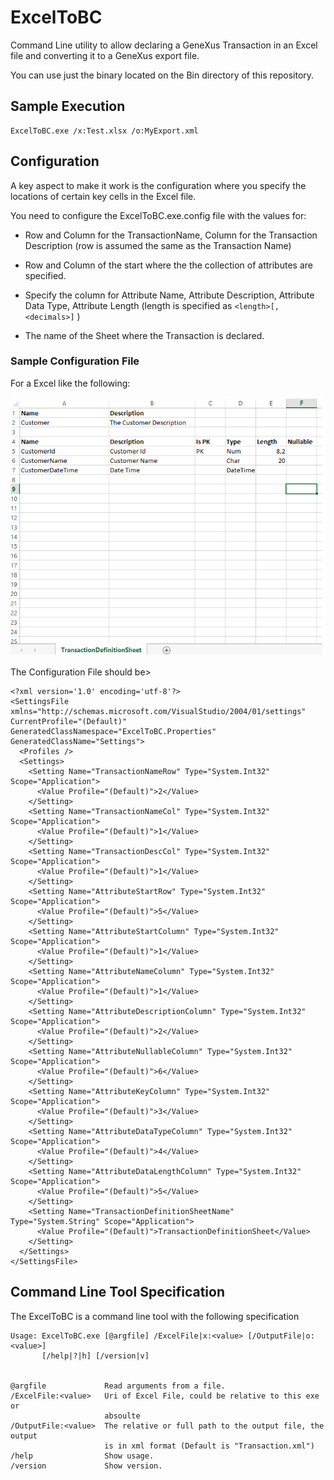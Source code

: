 # ExcelToBC

Command Line utility to allow declaring a GeneXus Transaction in an Excel file and converting it to a GeneXus export file.

You can use just the binary located on the Bin directory of this repository. 

## Sample Execution

```
ExcelToBC.exe /x:Test.xlsx /o:MyExport.xml
```


## Configuration

A key aspect to make it work is the configuration where you specify the locations of certain key cells in the Excel file.

You need to configure the ExcelToBC.exe.config file with the values for:

- Row and Column for the TransactionName, Column for the Transaction Description (row is assumed the same as the Transaction Name)

- Row and Column of the start where the the collection of attributes are specified. 

- Specify the column for Attribute Name, Attribute Description, Attribute Data Type, Attribute Length (length is specified as ```<length>[,<decimals>]``` )
- The name of the Sheet where the Transaction is declared.

### Sample Configuration File

For a Excel like the following:

![Image of Sample](https://github.com/genexuslabs/ExcelToBC/blob/master/sample.png)

The Configuration File should be>

```
<?xml version='1.0' encoding='utf-8'?>
<SettingsFile xmlns="http://schemas.microsoft.com/VisualStudio/2004/01/settings" CurrentProfile="(Default)" GeneratedClassNamespace="ExcelToBC.Properties" GeneratedClassName="Settings">
  <Profiles />
  <Settings>
    <Setting Name="TransactionNameRow" Type="System.Int32" Scope="Application">
      <Value Profile="(Default)">2</Value>
    </Setting>
    <Setting Name="TransactionNameCol" Type="System.Int32" Scope="Application">
      <Value Profile="(Default)">1</Value>
    </Setting>
    <Setting Name="TransactionDescCol" Type="System.Int32" Scope="Application">
      <Value Profile="(Default)">1</Value>
    </Setting>
    <Setting Name="AttributeStartRow" Type="System.Int32" Scope="Application">
      <Value Profile="(Default)">5</Value>
    </Setting>
    <Setting Name="AttributeStartColumn" Type="System.Int32" Scope="Application">
      <Value Profile="(Default)">1</Value>
    </Setting>
    <Setting Name="AttributeNameColumn" Type="System.Int32" Scope="Application">
      <Value Profile="(Default)">1</Value>
    </Setting>
    <Setting Name="AttributeDescriptionColumn" Type="System.Int32" Scope="Application">
      <Value Profile="(Default)">2</Value>
    </Setting>
    <Setting Name="AttributeNullableColumn" Type="System.Int32" Scope="Application">
      <Value Profile="(Default)">6</Value>
    </Setting>
    <Setting Name="AttributeKeyColumn" Type="System.Int32" Scope="Application">
      <Value Profile="(Default)">3</Value>
    </Setting>
    <Setting Name="AttributeDataTypeColumn" Type="System.Int32" Scope="Application">
      <Value Profile="(Default)">4</Value>
    </Setting>
    <Setting Name="AttributeDataLengthColumn" Type="System.Int32" Scope="Application">
      <Value Profile="(Default)">5</Value>
    </Setting>
    <Setting Name="TransactionDefinitionSheetName" Type="System.String" Scope="Application">
      <Value Profile="(Default)">TransactionDefinitionSheet</Value>
    </Setting>
  </Settings>
</SettingsFile>
```

## Command Line Tool Specification

The ExcelToBC is a command line tool with the following specification

```
Usage: ExcelToBC.exe [@argfile] /ExcelFile|x:<value> [/OutputFile|o:<value>]
       [/help|?|h] [/version|v]


@argfile             Read arguments from a file.
/ExcelFile:<value>   Uri of Excel File, could be relative to this exe or
                     absoulte
/OutputFile:<value>  The relative or full path to the output file, the output
                     is in xml format (Default is "Transaction.xml")
/help                Show usage.
/version             Show version.
```


